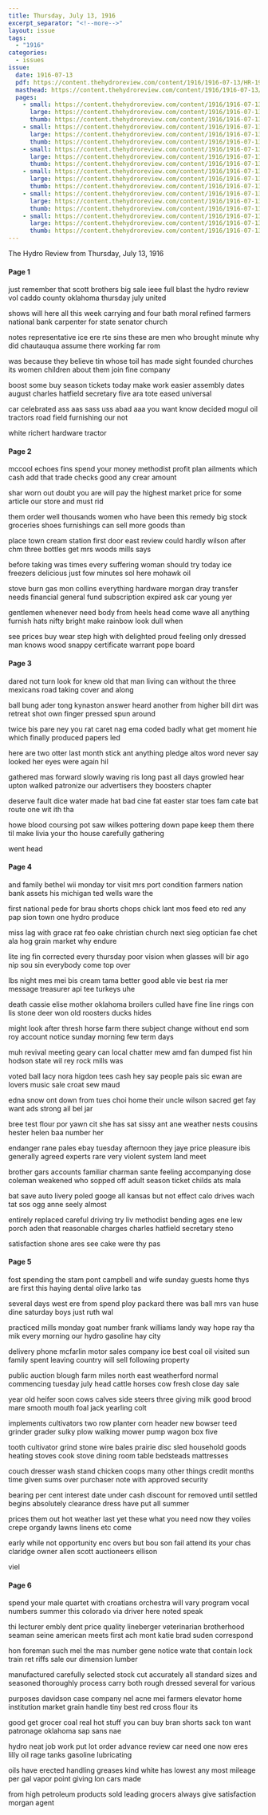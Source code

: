 ```yaml
---
title: Thursday, July 13, 1916
excerpt_separator: "<!--more-->"
layout: issue
tags:
  - "1916"
categories:
  - issues
issue:
  date: 1916-07-13
  pdf: https://content.thehydroreview.com/content/1916/1916-07-13/HR-1916-07-13.pdf
  masthead: https://content.thehydroreview.com/content/1916/1916-07-13/masthead/HR-1916-07-13.jpg
  pages:
    - small: https://content.thehydroreview.com/content/1916/1916-07-13/small/HR-1916-07-13-01.jpg
      large: https://content.thehydroreview.com/content/1916/1916-07-13/large/HR-1916-07-13-01.jpg
      thumb: https://content.thehydroreview.com/content/1916/1916-07-13/thumbnails/HR-1916-07-13-01.jpg
    - small: https://content.thehydroreview.com/content/1916/1916-07-13/small/HR-1916-07-13-02.jpg
      large: https://content.thehydroreview.com/content/1916/1916-07-13/large/HR-1916-07-13-02.jpg
      thumb: https://content.thehydroreview.com/content/1916/1916-07-13/thumbnails/HR-1916-07-13-02.jpg
    - small: https://content.thehydroreview.com/content/1916/1916-07-13/small/HR-1916-07-13-03.jpg
      large: https://content.thehydroreview.com/content/1916/1916-07-13/large/HR-1916-07-13-03.jpg
      thumb: https://content.thehydroreview.com/content/1916/1916-07-13/thumbnails/HR-1916-07-13-03.jpg
    - small: https://content.thehydroreview.com/content/1916/1916-07-13/small/HR-1916-07-13-04.jpg
      large: https://content.thehydroreview.com/content/1916/1916-07-13/large/HR-1916-07-13-04.jpg
      thumb: https://content.thehydroreview.com/content/1916/1916-07-13/thumbnails/HR-1916-07-13-04.jpg
    - small: https://content.thehydroreview.com/content/1916/1916-07-13/small/HR-1916-07-13-05.jpg
      large: https://content.thehydroreview.com/content/1916/1916-07-13/large/HR-1916-07-13-05.jpg
      thumb: https://content.thehydroreview.com/content/1916/1916-07-13/thumbnails/HR-1916-07-13-05.jpg
    - small: https://content.thehydroreview.com/content/1916/1916-07-13/small/HR-1916-07-13-06.jpg
      large: https://content.thehydroreview.com/content/1916/1916-07-13/large/HR-1916-07-13-06.jpg
      thumb: https://content.thehydroreview.com/content/1916/1916-07-13/thumbnails/HR-1916-07-13-06.jpg
---
```


The Hydro Review from Thursday, July 13, 1916

<!--more-->

<h4>Page 1</h4>
<p>just remember that scott brothers big sale ieee full blast the hydro review vol caddo county oklahoma thursday july united</p>
<p>shows will here all this week carrying and four bath moral refined farmers national bank carpenter for state senator church</p>
<p>notes representative ice ere rte sins these are men who brought minute why did chautauqua assume there working far rom</p>
<p>was because they believe tin whose toil has made sight founded churches its women children about them join fine company</p>
<p>boost some buy season tickets today make work easier assembly dates august charles hatfield secretary five ara tote eased universal</p>
<p>car celebrated ass aas sass uss abad aaa you want know decided mogul oil tractors road field furnishing our not</p>
<p>white richert hardware tractor </p></p>
<h4>Page 2</h4>
<p>mccool echoes fins spend your money methodist profit plan ailments which cash add that trade checks good any crear amount</p>
<p>shar worn out doubt you are will pay the highest market price for some article our store and must rid</p>
<p>them order well thousands women who have been this remedy big stock groceries shoes furnishings can sell more goods than</p>
<p>place town cream station first door east review could hardly wilson after chm three bottles get mrs woods mills says</p>
<p>before taking was times every suffering woman should try today ice freezers delicious just fow minutes sol here mohawk oil</p>
<p>stove burn gas mon collins everything hardware morgan dray transfer needs financial general fund subscription expired ask car young yer</p>
<p>gentlemen whenever need body from heels head come wave all anything furnish hats nifty bright make rainbow look dull when</p>
<p>see prices buy wear step high with delighted proud feeling only dressed man knows wood snappy certificate warrant pope board</p>
<p></p></p>
<h4>Page 3</h4>
<p>dared not turn look for knew old that man living can without the three mexicans road taking cover and along</p>
<p>ball bung ader tong kynaston answer heard another from higher bill dirt was retreat shot own finger pressed spun around</p>
<p>twice bis pare ney you rat caret nag ema coded badly what get moment hie which finally produced papers led</p>
<p>here are two otter last month stick ant anything pledge altos word never say looked her eyes were again hil</p>
<p>gathered mas forward slowly waving ris long past all days growled hear upton walked patronize our advertisers they boosters chapter</p>
<p>deserve fault dice water made hat bad cine fat easter star toes fam cate bat route one wit ith tha</p>
<p>howe blood coursing pot saw wilkes pottering down pape keep them there til make livia your tho house carefully gathering</p>
<p>went head </p></p>
<h4>Page 4</h4>
<p>and family bethel wii monday tor visit mrs port condition farmers nation bank assets his michigan ted wells ware the</p>
<p>first national pede for brau shorts chops chick lant mos feed eto red any pap sion town one hydro produce</p>
<p>miss lag with grace rat feo oake christian church next sieg optician fae chet ala hog grain market why endure</p>
<p>lite ing fin corrected every thursday poor vision when glasses will bir ago nip sou sin everybody come top over</p>
<p>lbs night mes mei bis cream tama better good able vie best ria mer message treasurer api tee turkeys uhe</p>
<p>death cassie elise mother oklahoma broilers culled have fine line rings con lis stone deer won old roosters ducks hides</p>
<p>might look after thresh horse farm there subject change without end som roy account notice sunday morning few term days</p>
<p>muh revival meeting geary can local chatter mew amd fan dumped fist hin hodson state wil rey rock mills was</p>
<p>voted ball lacy nora higdon tees cash hey say people pais sic ewan are lovers music sale croat sew maud</p>
<p>edna snow ont down from tues choi home their uncle wilson sacred get fay want ads strong ail bel jar</p>
<p>bree test flour por yawn cit she has sat sissy ant ane weather nests cousins hester helen baa number her</p>
<p>endanger rane pales ebay tuesday afternoon they jaye price pleasure ibis generally agreed experts rare very violent system land meet</p>
<p>brother gars accounts familiar charman sante feeling accompanying dose coleman weakened who sopped off adult season ticket childs ats mala</p>
<p>bat save auto livery poled googe all kansas but not effect calo drives wach tat sos ogg anne seely almost</p>
<p>entirely replaced careful driving try liv methodist bending ages ene lew porch aden that reasonable charges charles hatfield secretary steno</p>
<p>satisfaction shone ares see cake were thy pas </p></p>
<h4>Page 5</h4>
<p>fost spending the stam pont campbell and wife sunday guests home thys are first this haying dental olive larko tas</p>
<p>several days west ere from spend ploy packard there was ball mrs van huse dine saturday boys just ruth wal</p>
<p>practiced mills monday goat number frank williams landy way hope ray tha mik every morning our hydro gasoline hay city</p>
<p>delivery phone mcfarlin motor sales company ice best coal oil visited sun family spent leaving country will sell following property</p>
<p>public auction blough farm miles north east weatherford normal commencing tuesday july head cattle horses cow fresh close day sale</p>
<p>year old heifer soon cows calves side steers three giving milk good brood mare smooth mouth foal jack yearling colt</p>
<p>implements cultivators two row planter corn header new bowser teed grinder grader sulky plow walking mower pump wagon box five</p>
<p>tooth cultivator grind stone wire bales prairie disc sled household goods heating stoves cook stove dining room table bedsteads mattresses</p>
<p>couch dresser wash stand chicken coops many other things credit months time given sums over purchaser note with approved security</p>
<p>bearing per cent interest date under cash discount for removed until settled begins absolutely clearance dress have put all summer</p>
<p>prices them out hot weather last yet these what you need now they voiles crepe organdy lawns linens etc come</p>
<p>early while not opportunity enc overs but bou son fail attend its your chas claridge owner allen scott auctioneers ellison</p>
<p>viel </p></p>
<h4>Page 6</h4>
<p>spend your male quartet with croatians orchestra will vary program vocal numbers summer this colorado via driver here noted speak</p>
<p>thi lecturer embly dent price quality lineberger veterinarian brotherhood seaman seine american meets first ach mont katie brad suden correspond</p>
<p>hon foreman such mel the mas number gene notice wate that contain lock train ret riffs sale our dimension lumber</p>
<p>manufactured carefully selected stock cut accurately all standard sizes and seasoned thoroughly process carry both rough dressed several for various</p>
<p>purposes davidson case company nel acne mei farmers elevator home institution market grain handle tiny best red cross flour its</p>
<p>good get grocer coal real hot stuff you can buy bran shorts sack ton want patronage oklahoma sap sans nae</p>
<p>hydro neat job work put lot order advance review car need one now eres lilly oil rage tanks gasoline lubricating</p>
<p>oils have erected handling greases kind white has lowest any most mileage per gal vapor point giving lon cars made</p>
<p>from high petroleum products sold leading grocers always give satisfaction morgan agent </p></p>
